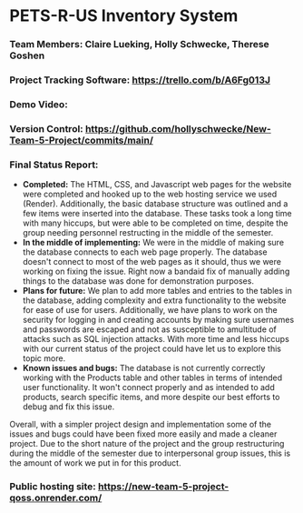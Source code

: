 # PETS-R-US Inventory System

### Team Members: Claire Lueking, Holly Schwecke, Therese Goshen

### Project Tracking Software: https://trello.com/b/A6Fg013J

### Demo Video:

### Version Control: https://github.com/hollyschwecke/New-Team-5-Project/commits/main/

### Final Status Report:
- **Completed:** The HTML, CSS, and Javascript web pages for the website were completed and hooked up to the web hosting service we used (Render). Additionally, the basic database structure was outlined and a few items were inserted into the database. These tasks took a long time with many hiccups, but were able to be completed on time, despite the group needing personnel restructing in the middle of the semester.
- **In the middle of implementing:** We were in the middle of making sure the database connects to each web page properly. The database doesn't connect to most of the web pages as it should, thus we were working on fixing the issue. Right now a bandaid fix of manually adding things to the database was done for demonstration purposes.
- **Plans for future:** We plan to add more tables and entries to the tables in the database, adding complexity and extra functionality to the website for ease of use for users. Additionally, we have plans to work on the security for logging in and creating accounts by making sure usernames and passwords are escaped and not as susceptible to amultitude of attacks such as SQL injection attacks. With more time and less hiccups with our current status of the project could have let us to explore this topic more.
- **Known issues and bugs:** The database is not currently correctly working with the Products table and other tables in terms of intended user functionality. It won't connect properly and as intended to add products, search specific items, and more despite our best efforts to debug and fix this issue.

Overall, with a simpler project design and implementation some of the issues and bugs could have been fixed more easily and made a cleaner project. Due to the short nature of the project and the group restructuring during the middle of the semester due to interpersonal group issues, this is the amount of work we put in for this product.
  
### Public hosting site: https://new-team-5-project-qoss.onrender.com/
